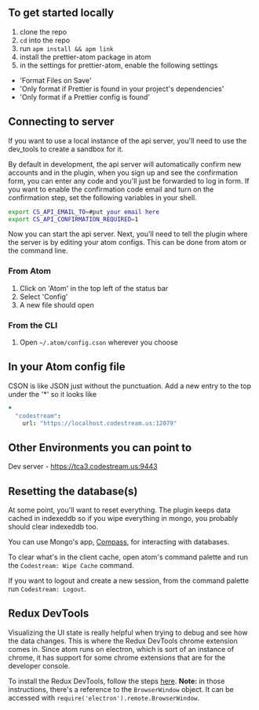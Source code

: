 ## To get started locally

1. clone the repo
2. `cd` into the repo
3. run `apm install && apm link`
4. install the prettier-atom package in atom
5. in the settings for prettier-atom, enable the following settings

* 'Format Files on Save'
* 'Only format if Prettier is found in your project's dependencies'
* 'Only format if a Prettier config is found'

## Connecting to server

If you want to use a local instance of the api server, you'll need to use the dev_tools to create a
sandbox for it.

By default in development, the api server will automatically confirm new accounts and in the plugin,
when you sign up and see the confirmation form, you can enter any code and you'll just be forwarded
to log in form. If you want to enable the confirmation code email and turn on the confirmation step,
set the following variables in your shell.

```bash
export CS_API_EMAIL_TO=#put your email here
export CS_API_CONFIRMATION_REQUIRED=1
```

Now you can start the api server. Next, you'll need to tell the plugin where the server is by
editing your atom configs. This can be done from atom or the command line.

### From Atom

1. Click on 'Atom' in the top left of the status bar
2. Select 'Config'
3. A new file should open

### From the CLI

1. Open `~/.atom/config.cson` wherever you choose

## In your Atom config file

CSON is like JSON just without the punctuation. Add a new entry to the top under the '\*' so it
looks like

```cson
*
  "codestream":
    url: "https://localhost.codestream.us:12079"
```

## Other Environments you can point to

Dev server - https://tca3.codestream.us:9443

## Resetting the database(s)

At some point, you'll want to reset everything. The plugin keeps data cached in indexeddb so if you
wipe everything in mongo, you probably should clear indexeddb too.

You can use Mongo's app, [Compass](https://www.mongodb.com/products/compass), for interacting with
databases.

To clear what's in the client cache, open atom's command palette and run the `Codestream: Wipe
Cache` command.

If you want to logout and create a new session, from the command palette run `Codestream: Logout`.

## Redux DevTools

Visualizing the UI state is really helpful when trying to debug and see how the data changes. This
is where the Redux DevTools chrome extension comes in. Since atom runs on electron, which is sort of
an instance of chrome, it has support for some chrome extensions that are for the developer console.

To install the Redux DevTools, follow the steps
[here](https://github.com/electron/electron/blob/master/docs/tutorial/devtools-extension.md#how-to-load-a-devtools-extension).
**Note:** in those instructions, there's a reference to the `BrowserWindow` object. It can be
accessed with `require('electron').remote.BrowserWindow`.
